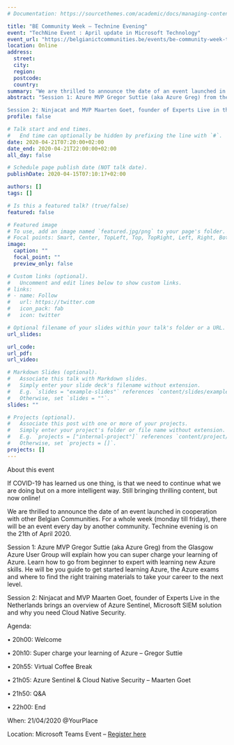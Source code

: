 ```yaml
---
# Documentation: https://sourcethemes.com/academic/docs/managing-content/

title: "BE Community Week – Technine Evening"
event: "TechNine Event : April update in Microsoft Technology"
event_url: "https://belgianictcommunities.be/events/be-community-week-technine-evening/"
location: Online
address:
  street:
  city:
  region:
  postcode:
  country:
summary: "We are thrilled to announce the date of an event launched in cooperation with other Belgian Communities. For a whole week (monday till friday), there will be an event every day by another community. Technine evening is on the 21th of April 2020.  "
abstract: "Session 1: Azure MVP Gregor Suttie (aka Azure Greg) from the Glasgow Azure User Group will explain how you can super charge your learning of Azure. Learn how to go from beginner to expert with learning new Azure skills. He will be you guide to get started learning Azure, the Azure exams and where to find the right training materials to take your career to the next level.  

Session 2: Ninjacat and MVP Maarten Goet, founder of Experts Live in the Netherlands brings an overview of Azure Sentinel, Microsoft SIEM solution and why you need Cloud Native Security.  "
profile: false

# Talk start and end times.
#   End time can optionally be hidden by prefixing the line with `#`.
date: 2020-04-21T07:20:00+02:00
date_end: 2020-04-21T22:00:00+02:00
all_day: false

# Schedule page publish date (NOT talk date).
publishDate: 2020-04-15T07:10:17+02:00

authors: []
tags: []

# Is this a featured talk? (true/false)
featured: false

# Featured image
# To use, add an image named `featured.jpg/png` to your page's folder. 
# Focal points: Smart, Center, TopLeft, Top, TopRight, Left, Right, BottomLeft, Bottom, BottomRight.
image:
  caption: ""
  focal_point: ""
  preview_only: false

# Custom links (optional).
#   Uncomment and edit lines below to show custom links.
# links:
# - name: Follow
#   url: https://twitter.com
#   icon_pack: fab
#   icon: twitter

# Optional filename of your slides within your talk's folder or a URL.
url_slides:

url_code:
url_pdf:
url_video:

# Markdown Slides (optional).
#   Associate this talk with Markdown slides.
#   Simply enter your slide deck's filename without extension.
#   E.g. `slides = "example-slides"` references `content/slides/example-slides.md`.
#   Otherwise, set `slides = ""`.
slides: ""

# Projects (optional).
#   Associate this post with one or more of your projects.
#   Simply enter your project's folder or file name without extension.
#   E.g. `projects = ["internal-project"]` references `content/project/deep-learning/index.md`.
#   Otherwise, set `projects = []`.
projects: []
---
```


About this event

If COVID-19 has learned us one thing, is that we need to continue what we are doing but on a more intelligent way. Still bringing thrilling content, but now online!

We are thrilled to announce the date of an event launched in cooperation with other Belgian Communities. For a whole week (monday till friday), there will be an event every day by another community. Technine evening is on the 21th of April 2020.

Session 1: Azure MVP Gregor Suttie (aka Azure Greg) from the Glasgow Azure User Group will explain how you can super charge your learning of Azure. Learn how to go from beginner to expert with learning new Azure skills. He will be you guide to get started learning Azure, the Azure exams and where to find the right training materials to take your career to the next level.

Session 2: Ninjacat and MVP Maarten Goet, founder of Experts Live in the Netherlands brings an overview of Azure Sentinel, Microsoft SIEM solution and why you need Cloud Native Security.

Agenda:

• 20h00: Welcome

• 20h10: Super charge your learning of Azure – Gregor Suttie

• 20h55: Virtual Coffee Break

• 21h05: Azure Sentinel & Cloud Native Security – Maarten Goet

• 21h50: Q&A

• 22h00: End

When: 21/04/2020 @YourPlace

Location: Microsoft Teams Event – [Register here](https://www.eventbrite.nl/e/tickets-april-virtual-update-on-microsoft-technology-102291432428)
